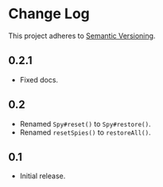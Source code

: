# Change Log
This project adheres to [Semantic Versioning](http://semver.org/).

## 0.2.1
* Fixed docs.

## 0.2
* Renamed `Spy#reset()` to `Spy#restore()`.
* Renamed `resetSpies()` to `restoreAll()`.

## 0.1
* Initial release.
